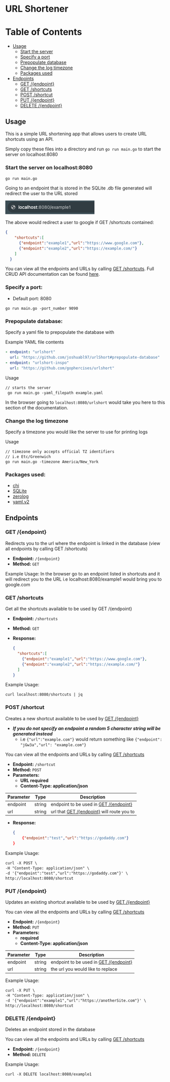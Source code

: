 # URL Shortener

# Table of Contents
- [Usage](#usage)
  - [Start the server](#start-the-server-on-localhost8080)
  - [Specify a port](#specify-a-port)
  - [Prepopulate database](#prepopulate-database)
  - [Change the log timezone](#change-the-log-timezone)
  - [Packages used](#packages-used)
- [Endpoints](#endpoints)
  - [GET /{endpoint}](#get-endpoint)
  - [GET /shortcuts](#get-shortcuts)
  - [POST /shortcut](#post-shortcut)
  - [PUT /{endpoint}](#put-endpoint)
  - [DELETE /{endpoint}](#delete-endpoint)

## Usage
This is a simple URL shortening app that allows users to create URL shortcuts using an API. 

Simply copy these files into a directory and run ```go run main.go``` to start the server on localhost:8080

### Start the server on localhost:8080
```
go run main.go
```

Going to an endpoint that is stored in the SQLite .db file generated will redirect the user to the URL stored

![redirect example](/redirect.png)

The above would redirect a user to google if GET /shortcuts contained:
```json
{
    "shortcuts":[
      {"endpoint":"example1","url":"https://www.google.com"},
      {"endpoint":"example2","url":"https://example.com/"}
    ]
  }
```

 You can view all the endpoints and URLs by calling [GET /shortcuts](#get-shortcuts). Full CRUD API documentation can be found [here](#endpoints).

### Specify a port:
- Default port: 8080
```
go run main.go -port_number 9090
```

### Prepopulate database:
Specify a yaml file to prepopulate the database with

Example YAML file contents
```yaml
- endpoint: "urlshort"
  url: "https://github.com/joshuabl97/urlShort#prepopulate-database"
- endpoint: "urlshort-inspo"
  url: "https://github.com/gophercises/urlshort"
```

Usage 
```
// starts the server
 go run main.go -yaml_filepath example.yaml 
```

In the browser going to ```localhost:8080/urlshort``` would take you here to this section of the documentation. 

### Change the log timezone
Specify a timezone you would like the server to use for printing logs

Usage
```
// timezone only accepts official TZ identifiers
// i.e Etc/Greenwich
go run main.go -timezone America/New_York
```

### Packages used:
- [chi](https://github.com/go-chi/chi)
- [SQLite](https://www.sqlite.org/index.html)
- [zerolog](https://github.com/rs/zerolog)
- [yaml.v2](https://github.com/go-yaml/yaml/tree/v2.4.0)

## Endpoints

### GET /{endpoint}

Redirects you to the url where the endpoint is linked in the database (view all endpoints by calling GET /shortcuts)

- **Endpoint:** `/{endpoint}`
- **Method:** `GET`

Example Usage:
In the browser go to an endpoint listed in shortcuts and it will redirect you to the URL
i.e 
localhost:8080/example1 would bring you to google.com

### GET /shortcuts

Get all the shortcuts available to be used by GET /{endpoint}

- **Endpoint:** `/shortcuts`
- **Method:** `GET`

- **Response:**
  ```json
  {
    "shortcuts":[
      {"endpoint":"example1","url":"https://www.google.com"},
      {"endpoint":"example2","url":"https://example.com/"}
    ]
  }
  ```

Example Usage:
```
curl localhost:8080/shortcuts | jq
```

### POST /shortcut

Creates a new shortcut available to be used by [GET /{endpoint}](#get-endpoint)

- ***If you do not specify an endpoint a random 5 character string will be generated instead***
  - i.e  ```{"url":"example.com"}``` would return something like ```{"endpoint": "jGw3a","url": "example.com"}```

You can view all the endpoints and URLs by calling [GET /shortcuts](#get-shortcuts)

- **Endpoint:** `/shortcut`
- **Method:** `POST`
- **Parameters:**
    - **URL required**
    - **Content-Type: application/json**

| Parameter   | Type      | Description                                                 |
|-------------|-----------|-------------------------------------------------------------|
| endpoint    | string    | endpoint to be used in [GET /{endpoint}](#get-endpoint)     |
| url         | string    | url that [GET /{endpoint}](#get-endpoint) will route you to |

- **Response:**
  ```json
  {  
      {"endpoint":"test","url":"https://godaddy.com"}
  }
  ```

Example Usage:
```
curl -X POST \
-H "Content-Type: application/json" \
-d '{"endpoint":"test","url":"https://godaddy.com"}' \
http://localhost:8080/shortcut
```

### PUT /{endpoint}

Updates an existing shortcut available to be used by [GET /{endpoint}](#get-endpoint)

You can view all the endpoints and URLs by calling [GET /shortcuts](#get-shortcuts)

- **Endpoint:** `/{endpoint}`
- **Method:** `PUT`
- **Parameters:**
    - **required**
    - **Content-Type: application/json**

| Parameter   | Type      | Description                                                 |
|-------------|-----------|-------------------------------------------------------------|
| endpoint    | string    | endpoint to be used in [GET /{endpoint}](#get-endpoint)     |
| url         | string    | the url you would like to replace                           |

Example Usage:
```
curl -X PUT \
-H "Content-Type: application/json" \
-d '{"endpoint":"example1","url":"https://anotherSite.com"}' \
http://localhost:8080/shortcut
```

### DELETE /{endpoint}
Deletes an endpoint stored in the database

You can view all the endpoints and URLs by calling [GET /shortcuts](#get-shortcuts)

- **Endpoint:** `/{endpoint}`
- **Method:** `DELETE`

Example Usage:
```
curl -X DELETE localhost:8080/example1
```